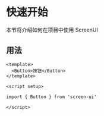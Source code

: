 # 快速开始

本节将介绍如何在项目中使用 ScreenUI

## 用法

```
<template>
  <Button>按钮</Button>
</template>

<script setup>

import { Button } from 'screen-ui'

</script>
```
